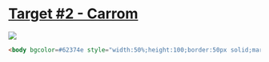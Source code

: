 # [Target #2 - Carrom](https://cssbattle.dev/play/2)

![](https://cssbattle.dev/targets/2.png)

```HTML
<body bgcolor=#62374e style="width:50%;height:100;border:50px solid;margin:50;border-image:linear-gradient(#fdc57b,#fdc57b)">
```
